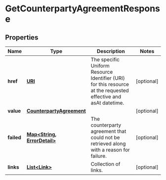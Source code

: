 

# GetCounterpartyAgreementResponse

## Properties

Name | Type | Description | Notes
------------ | ------------- | ------------- | -------------
**href** | [**URI**](URI.md) | The specific Uniform Resource Identifier (URI) for this resource at the requested effective and asAt datetime. |  [optional]
**value** | [**CounterpartyAgreement**](CounterpartyAgreement.md) |  |  [optional]
**failed** | [**Map&lt;String, ErrorDetail&gt;**](ErrorDetail.md) | The counterparty agreement that could not be retrieved along with a reason for failure. |  [optional]
**links** | [**List&lt;Link&gt;**](Link.md) | Collection of links. |  [optional]



